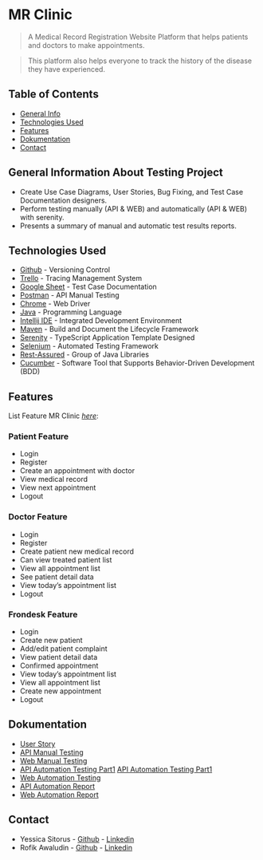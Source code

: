 # MR Clinic
> A Medical Record Registration Website Platform that helps patients and doctors to make appointments.

> This platform also helps everyone to track the history of the disease they have experienced.


## Table of Contents
* [General Info](#general-information-about-testing-project)
* [Technologies Used](#technologies-used)
* [Features](#features)
* [Dokumentation](#dokumentation)
* [Contact](#contact)
<!-- * [License](#license) -->


## General Information About Testing Project
- Create Use Case Diagrams, User Stories, Bug Fixing, and Test Case Documentation designers.
- Perform testing manually (API & WEB) and automatically (API & WEB) with serenity.
- Presents a summary of manual and automatic test results reports.
<!-- You don't have to answer all the questions - just the ones relevant to your project. -->


## Technologies Used
* [Github](https://github.com/MR-Clinic/Quality-Assurance) - Versioning Control
* [Trello](https://github.com/MR-Clinic/Quality-Assurance) - Tracing Management System
* [Google Sheet](https://www.google.com/sheets/about) - Test Case Documentation
* [Postman](https://www.postman.com/) - API Manual Testing
* [Chrome](https://www.google.it/intl/it/chrome/?brand=MKZV&ds_kid=43700066089291225&utm_source=bing&utm_medium=cpc&utm_campaign=1011197%20%7C%20Chrome%20Win10%20%7C%20DR%20%7C%20ESS01%20%7C%20GLOBAL%20%7C%20GLOBAL%20%7C%20it%20%7C%20Desk%20%7C%20SEM%20%7C%20BKWS%20-%20PHR%20%7C%20Txt%20~%20Top%20KWDS&utm_term=chrome%20google&utm_content=Desk%20%7C%20BING%20SEM%20%7C%20BKWS%20%7C%20PHR%20~%20Google%20Chrome%20~%20Top%20KWDS&gclid=6fe2b4589691113bf60fd663bab1799c&gclsrc=3p.ds) - Web Driver
* [Java](https://www.java.com/en/) - Programming Language
* [Intellij IDE](https://www.jetbrains.com/idea/) - Integrated Development Environment
* [Maven](https://maven.apache.org/) - Build and Document the Lifecycle Framework
* [Serenity](https://serenity.is/) -  TypeScript Application Template Designed
* [Selenium](https://www.selenium.dev/) -  Automated Testing Framework
* [Rest-Assured](https://www.toolsqa.com/rest-assured-tutorial/) -  Group of Java Libraries
* [Cucumber](https://cucumber.io/docs/installation/java/) -  Software Tool that Supports Behavior-Driven Development (BDD)


## Features
List Feature MR Clinic [_here_](https://frontend-mr-clinic.vercel.app/):
### Patient Feature
- Login
- Register
- Create an appointment with doctor
- View medical record
- View next appointment
- Logout
### Doctor Feature
- Login
- Register
- Create patient new medical record
- Can view treated patient list
- View all appointment list
- See patient detail data
- View today’s appointment list
- Logout
### Frondesk Feature
- Login
- Create new patient
- Add/edit patient complaint
- View patient detail data
- Confirmed appointment
- View today’s appointment list
- View all appointment list
- Create new appointment
- Logout


## Dokumentation
* [User Story](https://docs.google.com/spreadsheets/d/16_oqtQWGyT0PbbbsI-VBZPu0W9nWllBQOsoSn0t6Keo/edit#gid=0)
* [API Manual Testing](https://docs.google.com/spreadsheets/d/19xVu_lydPWP84Ka3DdC08FG9JKl86nxHYkL6AX03KK8/edit#gid=0)
* [Web Manual Testing](https://docs.google.com/spreadsheets/)
* [API Automation Testing Part1](https://github.com/MR-Clinic/Quality-Assurance/tree/SerenityRestPart1) [API Automation Testing Part1](https://github.com/MR-Clinic/Quality-Assurance/tree/SerenityRestPart2)
* [Web Automation Testing](https://github.com/MR-Clinic/Quality-Assurance/tree/WebAutomation)
* [API Automation Report](https://github.com/MR-Clinic/Quality-Assurance/tree/master/SSSerenityRestAPI)
* [Web Automation Report](https://docs.google.com/presentation/d/170nx8kN9H0I2PKSLaS4Iq94NU3nHOhxwSR-A2fjduxs/edit#slide=id.g11a8aacf443_0_0)
<!-- If you have screenshots you'd like to share, include them here. -->


## Contact
- Yessica Sitorus - [Github](https://github.com/yessicas) - [Linkedin](https://www.linkedin.com/in/yessica-sitorus-8a5088180/)
- Rofik Awaludin - [Github](https://github.com/rofikaw99/MR_Clinic) - [Linkedin](https://www.linkedin.com/in/rofikawaludin/)
